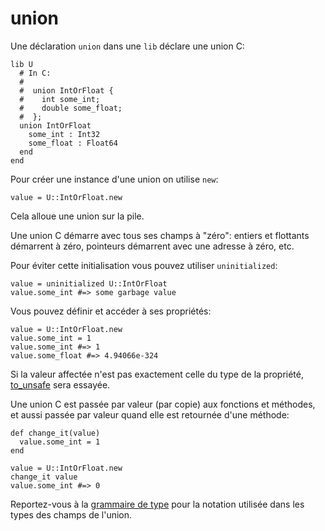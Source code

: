 # union

Une déclaration `union` dans une `lib` déclare une union C:

```crystal
lib U
  # In C:
  #
  #  union IntOrFloat {
  #    int some_int;
  #    double some_float;
  #  };
  union IntOrFloat
    some_int : Int32
    some_float : Float64
  end
end
```

Pour créer une instance d'une union on utilise `new`:

```crystal
value = U::IntOrFloat.new
```

Cela alloue une union sur la pile.

Une union C démarre avec tous ses champs à "zéro": entiers et flottants démarrent à zéro, pointeurs démarrent avec une adresse à zéro, etc.

Pour éviter cette initialisation vous pouvez utiliser `uninitialized`:

```crystal
value = uninitialized U::IntOrFloat
value.some_int #=> some garbage value
```

Vous pouvez définir et accéder à ses propriétés:

```crystal
value = U::IntOrFloat.new
value.some_int = 1
value.some_int #=> 1
value.some_float #=> 4.94066e-324
```

Si la valeur affectée n'est pas exactement celle du type de la propriété, [to_unsafe](to_unsafe.html) sera essayée.

Une union C est passée par valeur (par copie) aux fonctions et méthodes, et aussi passée par valeur quand elle est retournée d'une méthode:

```crystal
def change_it(value)
  value.some_int = 1
end

value = U::IntOrFloat.new
change_it value
value.some_int #=> 0
```

Reportez-vous à la [grammaire de type](../type_grammar.html) pour la notation utilisée dans les types des champs de l'union.
